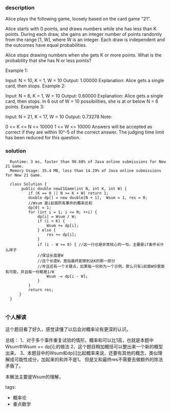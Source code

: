 ### description  
  Alice plays the following game, loosely based on the card game "21".
  
  Alice starts with 0 points, and draws numbers while she has less than K points.  During each draw, she gains an integer number of points randomly from the range [1, W], where W is an integer.  Each draw is independent and the outcomes have equal probabilities.
  
  Alice stops drawing numbers when she gets K or more points.  What is the probability that she has N or less points?
  
  Example 1:
  
  Input: N = 10, K = 1, W = 10
  Output: 1.00000
  Explanation:  Alice gets a single card, then stops.
  Example 2:
  
  Input: N = 6, K = 1, W = 10
  Output: 0.60000
  Explanation:  Alice gets a single card, then stops.
  In 6 out of W = 10 possibilities, she is at or below N = 6 points.
  Example 3:
  
  Input: N = 21, K = 17, W = 10
  Output: 0.73278
  Note:
  
  0 <= K <= N <= 10000
  1 <= W <= 10000
  Answers will be accepted as correct if they are within 10^-5 of the correct answer.
  The judging time limit has been reduced for this question.
### solution  
```  
  Runtime: 3 ms, faster than 98.68% of Java online submissions for New 21 Game.
  Memory Usage: 35.4 MB, less than 14.29% of Java online submissions for New 21 Game.
  
  class Solution {
       public double new21Game(int N, int K, int W) {
          if (K == 0 || N >= K + W) return 1;
          double dp[] = new double[N + 1],  Wsum = 1, res = 0;
          //Wsum 是i前面所有事件的概率总和
          dp[0] = 1;
          for (int i = 1; i <= N; ++i) {
              dp[i] = Wsum / W;
              if (i < K) {
                  Wsum += dp[i];
              } else {
                  res += dp[i];
              }
              if (i - W >= 0) { //这一行也是非常核心的一句，主要是if条件长什么样子
              //保证长度是W
              //这个长度W，是指最终能够到达K的那一部分
              //并且还有一个关键点，如果每一份称为一个示例，那么只有i前面W份里面有可能，并且每一份都是1/W
                  Wsum -= dp[i - W];
              }
          }
          return res;
      }
  }
  
```  
  
### 个人解读  
  这个题目看了好久，感觉读懂了以后会对概率论有更深的认识。
  
  总结：
  1、对于多个事件重复试验的情形，概率和可以比1高，也就是本题中Wsum中Wsum += dp[i];的做法
  2、这个题目稍加概括可以整出来一个新的概型出来。
  3、本题目中的Wsum和dp[i]比起概率来说，还要有其他的概念，类似理解成可能性成分，加起来的和并不是1。
    但是又和最终res不需要去做额外的除法矛盾了。
  
  本解法主要是Wsum的理解，
  
  
  
tags:  
  -  概率论
  -  重点数学
